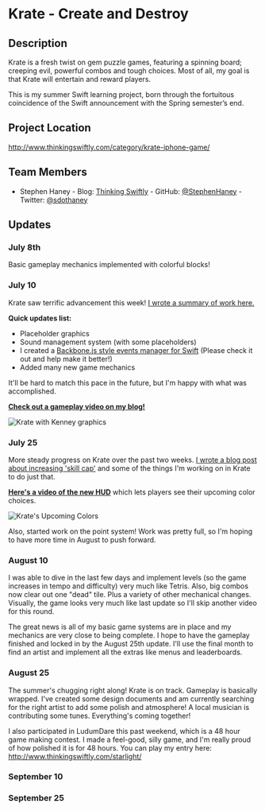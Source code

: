 # Krate - Create and Destroy

## Description

Krate is a fresh twist on gem puzzle games, featuring a spinning board; creeping evil, powerful combos and tough choices.  Most of all, my goal is that Krate will entertain and reward players.

This is my summer Swift learning project, born through the fortuitous coincidence of the Swift announcement with the Spring semester’s end.

## Project Location

http://www.thinkingswiftly.com/category/krate-iphone-game/

## Team Members

- Stephen Haney - Blog: [Thinking Swiftly][1] - GitHub: [@StephenHaney][2] - Twitter: [@sdothaney][3]

## Updates

### July 8th
Basic gameplay mechanics implemented with colorful blocks!

### July 10
Krate saw terrific advancement this week!  [I wrote a summary of work here.](http://www.thinkingswiftly.com/krate-advancing-leaps-bounds/)

**Quick updates list:**
- Placeholder graphics
- Sound management system (with some placeholders)
- I created a [Backbone.js style events manager for Swift](https://github.com/StephenHaney/Swift-Custom-Events) (Please check it out and help make it better!)
- Added many new game mechanics

It'll be hard to match this pace in the future, but I'm happy with what was accomplished.

**[Check out a gameplay video on my blog!](http://www.thinkingswiftly.com/krate-advancing-leaps-bounds/)**

![Krate with Kenney graphics](http://www.thinkingswiftly.com/wp-content/uploads/2014/07/graphics.jpg)

### July 25
More steady progress on Krate over the past two weeks.  [I wrote a blog post about increasing 'skill cap'](http://www.thinkingswiftly.com/raising-skill-cap-hinting-upcoming-events/) and some of the things I'm working on in Krate to do just that.

**[Here's a video of the new HUD](https://www.youtube.com/watch?v=xQIhELP75Ys)** which lets players see their upcoming color choices.

![Krate's Upcoming Colors](http://www.thinkingswiftly.com/wp-content/uploads/2014/07/upcoming-colors.png)

Also, started work on the point system!  Work was pretty full, so I'm hoping to have more time in August to push forward.

### August 10
I was able to dive in the last few days and implement levels (so the game increases in tempo and difficulty) very much like Tetris.  Also, big combos now clear out one "dead" tile.  Plus a variety of other mechanical changes.  Visually, the game looks very much like last update so I'll skip another video for this round.

The great news is all of my basic game systems are in place and my mechanics are very close to being complete.  I hope to have the gameplay finished and locked in by the August 25th update.  I'll use the final month to find an artist and implement all the extras like menus and leaderboards.

### August 25
The summer's chugging right along!  Krate is on track.  Gameplay is basically wrapped.  I've created some design documents and am currently searching for the right artist to add some polish and atmosphere!  A local musician is contributing some tunes.  Everything's coming together!

I also participated in LudumDare this past weekend, which is a 48 hour game making contest.  I made a feel-good, silly game, and I'm really proud of how polished it is for 48 hours.  You can play my entry here: http://www.thinkingswiftly.com/starlight/

### September 10

### September 25

[1]: http://www.thinkingswiftly.com
[2]: https://github.com/StephenHaney
[3]: https://twitter.com/sdothaney
